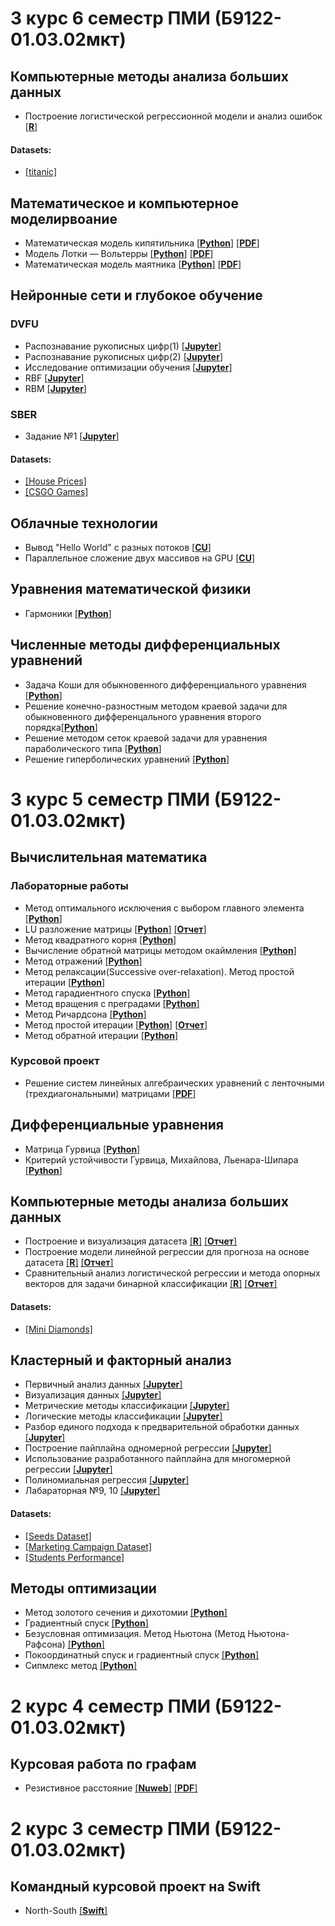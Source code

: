 # 3 курс 6 семестр ПМИ (Б9122-01.03.02мкт)
## Компьютерные методы анализа больших данных

- Построение логистической регрессионной модели и анализ ошибок [[**R**]](https://github.com/Dilijorwen/Education/blob/main/projects/BigData/logit_reg_2.R)

#### Datasets:
- [[titanic]](https://github.com/Dilijorwen/Education/blob/main/projects/BigData/titanic3.csv)

## Математическое и компьютерное моделирвоание
- Математическая модель кипятильника [[**Python**]](https://github.com/Dilijorwen/Education/blob/main/projects/Mathematical%20and%20computer%20modeling/heatter.py) [[**PDF**]](https://github.com/Dilijorwen/Education/blob/main/projects/Mathematical%20and%20computer%20modeling/1.pdf)
- Модель Лотки — Вольтерры [[**Python**]](https://github.com/Dilijorwen/Education/blob/main/projects/Mathematical%20and%20computer%20modeling/Lotki-Voltera.py) [[**PDF**]](https://github.com/Dilijorwen/Education/blob/main/projects/Mathematical%20and%20computer%20modeling/2.pdf)
- Математическая модель маятника [[**Python**]](https://github.com/Dilijorwen/Education/blob/main/projects/Mathematical%20and%20computer%20modeling/pendulum.py) [[**PDF**]](https://github.com/Dilijorwen/Education/blob/main/projects/Mathematical%20and%20computer%20modeling/3.pdf)

## Нейронные сети и глубокое обучение
### DVFU
- Распознавание рукописных цифр(1) [[**Jupyter**]](https://github.com/Dilijorwen/Education/blob/main/projects/Neural%20Networks/Digits_1.ipynb)
- Распознавание рукописных цифр(2) [[**Jupyter**]](https://github.com/Dilijorwen/Education/blob/main/projects/Neural%20Networks/Digits_2.ipynb)
- Исследование оптимизации обучения [[**Jupyter**]](https://github.com/Dilijorwen/Education/blob/main/projects/Neural%20Networks/Fashion.ipynb)
- RBF [[**Jupyter**]](https://github.com/Dilijorwen/Education/blob/main/projects/Neural%20Networks/RBF.ipynb)
- RBM [[**Jupyter**]](https://github.com/Dilijorwen/Education/blob/main/projects/Neural%20Networks/RBM.ipynb)

### SBER
- Задание №1 [[**Jupyter**]](https://github.com/Dilijorwen/Education/blob/main/projects/Neural%20Networks/HOME_SBER_№1.ipynb)

#### Datasets:
- [[House Prices]](https://github.com/Dilijorwen/Education/blob/main/projects/Neural%20Networks/house_prices.csv)
- [[CSGO Games]](https://github.com/Dilijorwen/Education/blob/main/projects/Neural%20Networks/csgo_games.csv)

## Облачные технологии
- Вывод "Hello World" с разных потоков [[**CU**]](https://github.com/Dilijorwen/Education/blob/main/projects/Clouds/cluster_hello.cu)
- Параллельное сложение двух массивов на GPU [[**CU**]](https://github.com/Dilijorwen/Education/blob/main/projects/Clouds/mas_operation.cu)

  
## Уравнения математической физики
- Гармоники [[**Python**]](https://github.com/Dilijorwen/Education/blob/main/projects/Equations%20of%20Mathematical%20Physics/Harmonic.py)

## Численные методы дифференциальных уравнений
- Задача Коши для обыкновенного дифференциального уравнения [[**Python**]](https://github.com/Dilijorwen/Education/blob/main/projects/Differential/cauchy_problem.py)
- Решение конечно-разностным методом краевой задачи для обыкновенного дифференцального уравнения второго порядка[[**Python**]](https://github.com/Dilijorwen/Education/blob/main/projects/Differential/lab2.py)
- Решение методом сеток краевой задачи для уравнения параболического типа [[**Python**]](https://github.com/Dilijorwen/Education/blob/main/projects/Differential/lab3.py)
- Решение гиперболических уравнений [[**Python**]](https://github.com/Dilijorwen/Education/blob/main/projects/Differential/lab4.py)

# 3 курс 5 семестр ПМИ (Б9122-01.03.02мкт)
## Вычислительная математика
### Лабораторные работы

- Метод оптимального исключения с выбором главного элемента [[**Python**]](https://github.com/Dilijorwen/Education/blob/main/projects/Calcus/optimal_metod.py)
- LU разложение матрицы [[**Python**]](https://github.com/Dilijorwen/Education/blob/main/projects/Calcus/LU.py) [[**Отчет**]](https://github.com/Dilijorwen/Education/blob/main/projects/Calcus/LU.pdf)
- Метод квадратного корня [[**Python**]](https://github.com/Dilijorwen/Education/blob/main/projects/Calcus/square_root_method.py)
- Вычисление обратной матрицы методом окаймления [[**Python**]](https://github.com/Dilijorwen/Education/blob/main/projects/Calcus/bordering_method.py)
- Метод отражений [[**Python**]](https://github.com/Dilijorwen/Education/blob/main/projects/Calcus/QR.py)
- Метод релаксации(Successive over-relaxation). Метод простой итерации [[**Python**]](https://github.com/Dilijorwen/Education/blob/main/projects/Calcus/SOR.py)
- Метод гарадиентного спуска [[**Python**]](https://github.com/Dilijorwen/Education/blob/main/projects/Calcus/gradient.py)
- Метод вращения с преградами [[**Python**]](https://github.com/Dilijorwen/Education/blob/main/projects/Calcus/rotation_with_barriers.py)
- Метод Ричардсона [[**Python**]](https://github.com/Dilijorwen/Education/blob/main/projects/Calcus/richardson.py)
- Метод простой итерации [[**Python**]](https://github.com/Dilijorwen/Education/blob/main/projects/Calcus/simple_iterations.py) [[**Отчет**]](https://github.com/Dilijorwen/Education/blob/main/projects/Calcus/simple.pdf)
- Метод обратной итерации [[**Python**]](https://github.com/Dilijorwen/Education/blob/main/projects/Calcus/reverse_iterations.py)

### Курсовой проект
- Решение систем линейных алгебраических уравнений с ленточными (трехдиагональными) матрицами [[**PDF**]](https://github.com/Dilijorwen/Education/blob/main/projects/Calcus/Course.pdf)

## Дифференциальные уравнения
- Матрица Гурвица [[**Python**]](https://github.com/Dilijorwen/Education/blob/main/projects/Differential/hurwitz_matrix.py)
- Критерий устойчивости Гурвица, Михайлова, Льенара-Шипара [[**Python**]](https://github.com/Dilijorwen/Education/blob/main/projects/Differential/humilyshi.py)

## Компьютерные методы анализа больших данных

- Построение и визуализация датасета [[**R**]](https://github.com/Dilijorwen/Education/blob/main/projects/BigData/lab1.R) [[**Отчет**]](https://github.com/Dilijorwen/Education/blob/main/projects/BigData/PelageevDI_lab1.pdf)
- Построение модели линейной регрессии для прогноза на основе датасета [[**R**]](https://github.com/Dilijorwen/Education/blob/main/projects/BigData/lab2.R) [[**Отчет**]](https://github.com/Dilijorwen/Education/blob/main/projects/BigData/PelageevDI_lab2.pdf)
- Сравнительный анализ логистической регрессии и метода опорных векторов для задачи бинарной классификации [[**R**]](https://github.com/Dilijorwen/Education/blob/main/projects/BigData/lab3.R) [[**Отчет**]](https://github.com/Dilijorwen/Education/blob/main/projects/BigData/PelageevDI_task3.pdf)

#### Datasets:
- [[Mini Diamonds]](https://github.com/Dilijorwen/Education/blob/main/projects/BigData/rand5.csv)


## Кластерный и факторный анализ

- Первичный анализ данных [[**Jupyter**]](https://github.com/Dilijorwen/Education/blob/main/projects/ML/Пелагеев%20Д.И.%20lab_1.ipynb)
- Визуализация данных [[**Jupyter**]](https://github.com/Dilijorwen/Education/blob/main/projects/ML/Пелагеев%20Д.И.%20lab_2.ipynb)
- Метрические методы классификации [[**Jupyter**]](https://github.com/Dilijorwen/Education/blob/main/projects/ML/Пелагеев%20Д.И.%20lab_3.ipynb)
- Логические методы классификации [[**Jupyter**]](https://github.com/Dilijorwen/Education/blob/main/projects/ML/Пелагеев%20Д.И.%20lab_4.ipynb)
- Разбор единого подхода к предварительной обработки данных [[**Jupyter**]](https://github.com/Dilijorwen/Education/blob/main/projects/ML/Пелагеев%20Д.И.%20lab_5.ipynb)
- Построение пайплайна одномерной регрессии [[**Jupyter**]](https://github.com/Dilijorwen/Education/blob/main/projects/ML/Пелагеев%20Д.И.%20lab_6.ipynb)
- Использование разработанного пайплайна для многомерной регрессии [[**Jupyter**]](https://github.com/Dilijorwen/Education/blob/main/projects/ML/Пелагеев%20Д.И.%20lab_7.ipynb)
- Полиномиальная регрессия [[**Jupyter**]](https://github.com/Dilijorwen/Education/blob/main/projects/ML/Пелагеев%20Д.И.%20lab_8.ipynb)
- Лабараторная №9, 10 [[**Jupyter**]](https://github.com/Dilijorwen/Education/blob/main/projects/ML/Пелагеев%20Д.И.%20lab_9%2C%2010.ipynb)

#### Datasets:
- [[Seeds Dataset]](https://github.com/Dilijorwen/Education/blob/main/projects/ML/seeds_dataset.txt)
- [[Marketing Campaign Dataset]](https://github.com/Dilijorwen/Education/blob/main/projects/ML/marketing_campaign.csv)
- [[Students Performance]](https://github.com/Dilijorwen/Education/blob/main/projects/ML/StudentsPerformance.csv)


## Методы оптимизации

- Метод золотого сечения и дихотомии [[**Python**]](https://github.com/Dilijorwen/Education/blob/main/projects/Optimizations/dich_gold.py)
- Градиентный спуск [[**Python**]](https://github.com/Dilijorwen/Education/blob/main/projects/Optimizations/gradient_descent.py)
- Безусловная оптимизация. Метод Ньютона (Метод Ньютона-Рафсона) [[**Python**]](https://github.com/Dilijorwen/Education/blob/main/projects/Optimizations/newton_raphson.py)
- Покоординатный спуск и градиентный спуск [[**Python**]](https://github.com/Dilijorwen/Education/blob/main/projects/Optimizations/coord_descent.py)
- Сипмлекс метод [[**Python**]](https://github.com/Dilijorwen/Education/blob/main/projects/Optimizations/simplex.py)


# 2 курс 4 семестр ПМИ (Б9122-01.03.02мкт)

## Курсовая работа по графам
- Резистивное расстояние [[**Nuweb**]](https://github.com/Dilijorwen/Resistance-distance) [[**PDF**]](https://github.com/Dilijorwen/Resistance-distance/blob/main/Resistance%20distance/report.pdf)


# 2 курс 3 семестр ПМИ (Б9122-01.03.02мкт)

## Командный курсовой проект на Swift
- North-South [[**Swift**]](https://github.com/Dilijorwen/NS)





